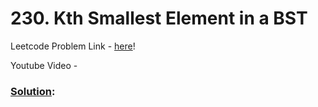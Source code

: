 # 230. Kth Smallest Element in a BST

Leetcode Problem Link - [here](https://leetcode.com/problems/kth-smallest-element-in-a-bst/description/?envType=study-plan-v2&envId=top-100-liked)!

Youtube Video - 

### [Solution]():

```cpp


```